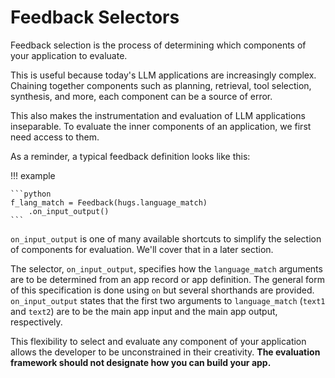# Feedback Selectors

Feedback selection is the process of determining which components of your
application to evaluate.

This is useful because today's LLM applications are increasingly complex.
Chaining together components such as planning, retrieval, tool selection,
synthesis, and more, each component can be a source of error.

This also makes the instrumentation and evaluation of LLM applications inseparable.
To evaluate the inner components of an application, we first need access to them.

As a reminder, a typical feedback definition looks like this:

!!! example

    ```python
    f_lang_match = Feedback(hugs.language_match)
        .on_input_output()
    ```

`on_input_output` is one of many available shortcuts to simplify the selection
of components for evaluation. We'll cover that in a later section.

The selector, `on_input_output`, specifies how the `language_match` arguments
are to be determined from an app record or app definition. The general form of
this specification is done using `on` but several shorthands are provided.
`on_input_output` states that the first two arguments to `language_match`
(`text1` and `text2`) are to be the main app input and the main app output,
respectively.

This flexibility to select and evaluate any component of your application allows
the developer to be unconstrained in their creativity. **The evaluation
framework should not designate how you can build your app.**
